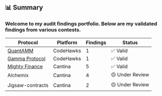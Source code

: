 ## 📊 Summary
### Welcome to my audit findings portfolio. Below are my validated findings from various contests.

| Protocol        | Platform     | Findings | Status         |
|-----------------|--------------|----------|----------------|
| [QuantAMM](./QuantAMM/readme.md)        | CodeHawks    | 1        | ✅ Valid        |
| [Gamma Protocol](./Gamma_Liquidity_Management/README.md)  | CodeHawks    | 1        | ✅ Valid        |
| [Mighty Finance](./Mighty_Finance/readme.md)  | Cantina      | 5        | ✅ Valid|
| Alchemix        | Cantina      | 4        | 🟡 Under Review |
| Jigsaw-contracts| Cantina      | 2      |   🟡 Under Review  |
